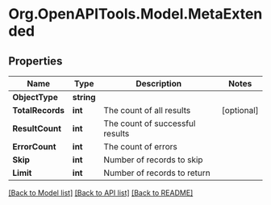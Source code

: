 
# Org.OpenAPITools.Model.MetaExtended

## Properties

Name | Type | Description | Notes
------------ | ------------- | ------------- | -------------
**ObjectType** | **string** |  | 
**TotalRecords** | **int** | The count of all results | [optional] 
**ResultCount** | **int** | The count of successful results | 
**ErrorCount** | **int** | The count of errors | 
**Skip** | **int** | Number of records to skip | 
**Limit** | **int** | Number of records to return | 

[[Back to Model list]](../README.md#documentation-for-models)
[[Back to API list]](../README.md#documentation-for-api-endpoints)
[[Back to README]](../README.md)

